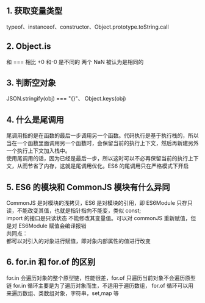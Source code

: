 ## 1. 获取变量类型

typeof、instanceof、constructor、Object.prototype.toString.call

## 2. Object.is

和 === 相比 +0 和-0 是不同的 两个 NaN 被认为是相同的

## 3. 判断空对象

JSON.stringify(obj) === "{}"、 Object.keys(obj)

## 4. 什么是尾调用

尾调用指的是在函数的最后一步调用另一个函数。代码执行是基于执行栈的，所以当在一个函数里面调用另一个函数时，会保留当前的执行上下文，然后再新建另外一个执行上下文加入栈中。  
使用尾调用的话，因为已经是最后一步，所以这时可以不必再保留当前的执行上下文，从而节省了内存，这就是尾调用优化。ES6 的尾调用只在严格模式下开启

## 5. ES6 的模块和 CommonJS 模块有什么异同

CommonJS 是对模块的浅拷贝，ES6 是对模块的引用，即 ES6Module 只存只读，不能改变其值，也就是指针指向不能变，类似 const;  
import 的接口是只读状态 不能修改其变量值。可以对 commonJS 重新赋值，但是对 ES6Module 赋值会编译报错  
共同点：  
都可以对引入的对象进行赋值，即对象内部属性的值进行改变

## 6. for.in 和 for.of 的区别

for.in 会遍历对象的整个原型链，性能很差，for.of 只遍历当前对象不会遍历原型链
for.in 循环主要是为了遍历对象而生，不适用于遍历数组， for.of 循环可以用来遍历数组、类数组对象，字符串，set,map 等
